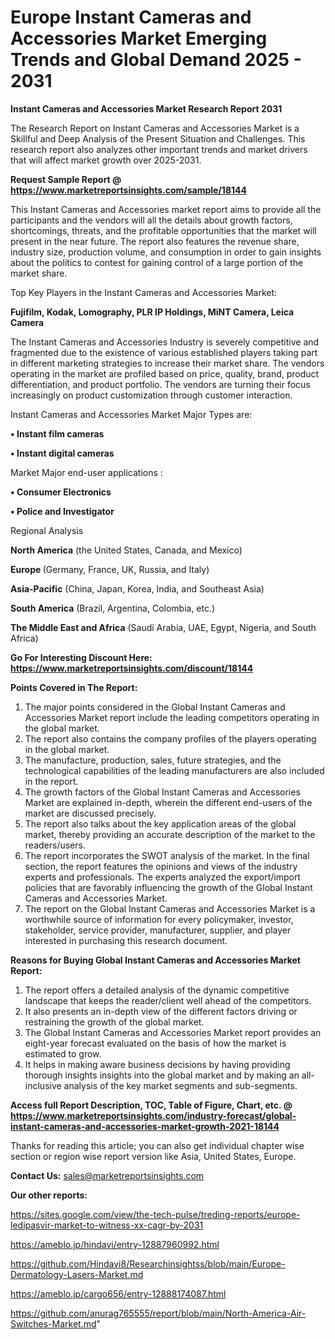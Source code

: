 # Europe Instant Cameras and Accessories Market Emerging Trends and Global Demand 2025 - 2031

<strong>Instant Cameras and Accessories Market Research Report 2031</strong>

The Research Report on Instant Cameras and Accessories Market is a Skillful and Deep Analysis of the Present Situation and Challenges. This research report also analyzes other important trends and market drivers that will affect market growth over 2025-2031.

<strong>Request Sample Report @ <a href=https://www.marketreportsinsights.com/sample/18144>https://www.marketreportsinsights.com/sample/18144</a></strong>

This Instant Cameras and Accessories market report aims to provide all the participants and the vendors will all the details about growth factors, shortcomings, threats, and the profitable opportunities that the market will present in the near future. The report also features the revenue share, industry size, production volume, and consumption in order to gain insights about the politics to contest for gaining control of a large portion of the market share.

Top Key Players in the Instant Cameras and Accessories Market:

<strong>Fujifilm, Kodak, Lomography, PLR IP Holdings, MiNT Camera, Leica Camera</strong>

The Instant Cameras and Accessories Industry is severely competitive and fragmented due to the existence of various established players taking part in different marketing strategies to increase their market share. The vendors operating in the market are profiled based on price, quality, brand, product differentiation, and product portfolio. The vendors are turning their focus increasingly on product customization through customer interaction.

Instant Cameras and Accessories Market Major Types are:

<strong>• Instant film cameras

• Instant digital cameras</strong>

Market Major end-user applications :

<strong>• Consumer Electronics

• Police and Investigator</strong>

Regional Analysis

</u><strong><b>North America</b></strong> (the United States, Canada, and Mexico)

<strong><b>Europe </b></strong>(Germany, France, UK, Russia, and Italy)

<strong><b>Asia-Pacific</b></strong> (China, Japan, Korea, India, and Southeast Asia)

<strong><b>South America</b></strong> (Brazil, Argentina, Colombia, etc.)

<strong><b>The Middle East and Africa</b></strong> (Saudi Arabia, UAE, Egypt, Nigeria, and South Africa)

<strong>Go For Interesting Discount Here: <a href=https://www.marketreportsinsights.com/discount/18144>https://www.marketreportsinsights.com/discount/18144</a></strong>

<strong>Points Covered in The Report:</strong>
<ol>
  <li>The major points considered in the Global Instant Cameras and Accessories Market report include the leading competitors operating in the global market.</li>
  <li>The report also contains the company profiles of the players operating in the global market.</li>
  <li>The manufacture, production, sales, future strategies, and the technological capabilities of the leading manufacturers are also included in the report.</li>
  <li>The growth factors of the Global Instant Cameras and Accessories Market are explained in-depth, wherein the different end-users of the market are discussed precisely.</li>
  <li>The report also talks about the key application areas of the global market, thereby providing an accurate description of the market to the readers/users.</li>
  <li>The report incorporates the SWOT analysis of the market. In the final section, the report features the opinions and views of the industry experts and professionals. The experts analyzed the export/import policies that are favorably influencing the growth of the Global Instant Cameras and Accessories Market.</li>
  <li>The report on the Global Instant Cameras and Accessories Market is a worthwhile source of information for every policymaker, investor, stakeholder, service provider, manufacturer, supplier, and player interested in purchasing this research document.</li>
</ol>
<strong>Reasons for Buying Global Instant Cameras and Accessories Market Report:</strong>

<ol>
  <li>The report offers a detailed analysis of the dynamic competitive landscape that keeps the reader/client well ahead of the competitors.</li>
  <li>It also presents an in-depth view of the different factors driving or restraining the growth of the global market.</li>
  <li>The Global Instant Cameras and Accessories Market report provides an eight-year forecast evaluated on the basis of how the market is estimated to grow.</li>
  <li>It helps in making aware business decisions by having providing thorough insights insights into the global market and by making an all-inclusive analysis of the key market segments and sub-segments.</li>
</ol>
<strong>Access full Report Description, TOC, Table of Figure, Chart, etc. @ <a href=https://www.marketreportsinsights.com/industry-forecast/global-instant-cameras-and-accessories-market-growth-2021-18144>https://www.marketreportsinsights.com/industry-forecast/global-instant-cameras-and-accessories-market-growth-2021-18144</a></strong>


Thanks for reading this article; you can also get individual chapter wise section or region wise report version like Asia, United States, Europe.

<strong>Contact Us:</strong>
sales@marketreportsinsights.com

<strong>Our other reports:</strong>

<a href=https://sites.google.com/view/the-tech-pulse/treding-reports/europe-ledipasvir-market-to-witness-xx-cagr-by-2031>https://sites.google.com/view/the-tech-pulse/treding-reports/europe-ledipasvir-market-to-witness-xx-cagr-by-2031</a>

<a href=https://ameblo.jp/hindavi/entry-12887960992.html>https://ameblo.jp/hindavi/entry-12887960992.html</a>

<a href=https://github.com/Hindavi8/Researchinsightss/blob/main/Europe-Dermatology-Lasers-Market.md>https://github.com/Hindavi8/Researchinsightss/blob/main/Europe-Dermatology-Lasers-Market.md</a>

<a href=https://ameblo.jp/cargo656/entry-12888174087.html>https://ameblo.jp/cargo656/entry-12888174087.html</a>

<a href=https://github.com/anurag765555/report/blob/main/North-America-Air-Switches-Market.md>https://github.com/anurag765555/report/blob/main/North-America-Air-Switches-Market.md</a>"
